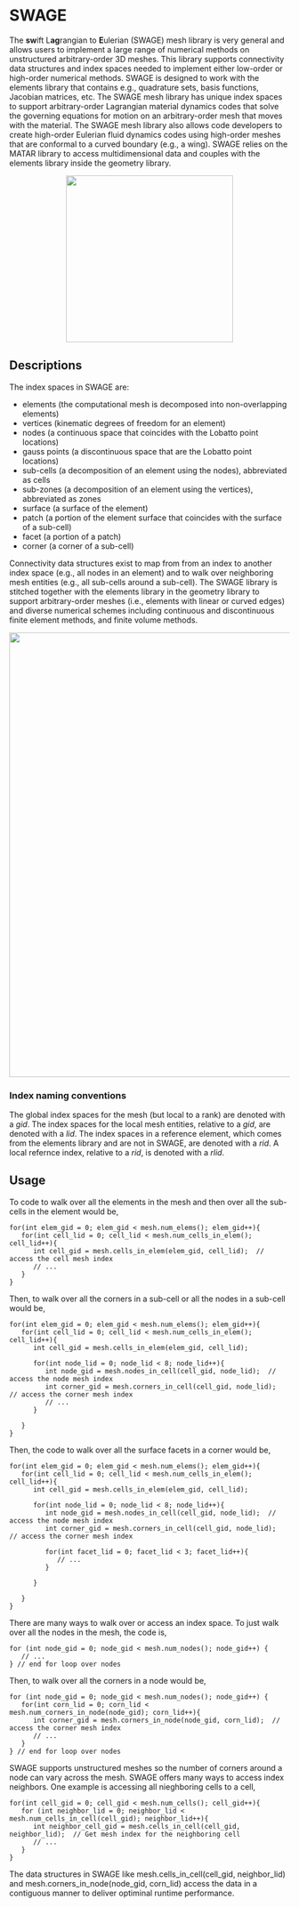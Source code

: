 # SWAGE
The **sw**ift L**ag**rangian to **E**ulerian (SWAGE) mesh library is very general and allows users to implement a large range of numerical methods on unstructured arbitrary-order 3D meshes.  This library supports connectivity data structures and index spaces needed to implement either low-order or high-order numerical methods.  SWAGE is designed to work with the elements library that contains e.g., quadrature sets, basis functions, Jacobian matrices, etc.  The SWAGE mesh library has unique index spaces to support arbitrary-order Lagrangian material dynamics codes that solve the governing equations for motion on an arbitrary-order mesh that moves with the material.  The SWAGE mesh library also allows code developers to create high-order Eulerian fluid dynamics codes using high-order meshes that are conformal to a curved boundary (e.g., a wing).  SWAGE relies on the MATAR library to access multidimensional data and couples with the elements library inside the geometry library.     

<p align="center"><img src="https://github.com/lanl/ELEMENTS/blob/master/swage/codeStructureSWAGE.png" width="300">

## Descriptions
The index spaces in SWAGE are:

* elements (the computational mesh is decomposed into non-overlapping elements)
* vertices (kinematic degrees of freedom for an element)
* nodes (a continuous space that coincides with the Lobatto point locations)
* gauss points (a discontinuous space that are the Lobatto point locations)
* sub-cells (a decomposition of an element using the nodes), abbreviated as cells
* sub-zones (a decomposition of an element using the vertices), abbreviated as zones
* surface (a surface of the element)
* patch (a portion of the element surface that coincides with the surface of a sub-cell)
* facet (a portion of a patch)
* corner (a corner of a sub-cell)

Connectivity data structures exist to map from from an index to another index space (e.g., all nodes in an element) and to walk over neighboring mesh entities (e.g., all sub-cells around a sub-cell).  The SWAGE library is stitched together with the elements library in the geometry library to support arbitrary-order meshes (i.e., elements with linear or curved edges) and diverse numerical schemes including continuous and discontinuous finite element methods, and finite volume methods.  

<p align="center"><img src="https://github.com/lanl/ELEMENTS/blob/master/swage/Data-structures-ELEMENTS.png" width="800">


### Index naming conventions
The global index spaces for the mesh (but local to a rank) are denoted with a _gid_.  The index spaces for the local mesh entities, relative to a _gid_, are denoted with a _lid_.  The index spaces in a reference element, which comes from the elements library and are not in SWAGE, are denoted with a _rid_.  A local refernce index, relative to a _rid_, is denoted with a _rlid_.

## Usage
To code to walk over all the elements in the mesh and then over all the sub-cells in the element would be, 
```
for(int elem_gid = 0; elem_gid < mesh.num_elems(); elem_gid++){
   for(int cell_lid = 0; cell_lid < mesh.num_cells_in_elem(); cell_lid++){ 
      int cell_gid = mesh.cells_in_elem(elem_gid, cell_lid);  // access the cell mesh index 
      // ...
   }
}
```

Then, to walk over all the corners in a sub-cell or all the nodes in a sub-cell would be, 

```
for(int elem_gid = 0; elem_gid < mesh.num_elems(); elem_gid++){
   for(int cell_lid = 0; cell_lid < mesh.num_cells_in_elem(); cell_lid++){
      int cell_gid = mesh.cells_in_elem(elem_gid, cell_lid);
      
      for(int node_lid = 0; node_lid < 8; node_lid++){
         int node_gid = mesh.nodes_in_cell(cell_gid, node_lid);  // access the node mesh index
         int corner_gid = mesh.corners_in_cell(cell_gid, node_lid);  // access the corner mesh index
         // ...
      }
      
   }   
}
```

Then, the code to walk over all the surface facets in a corner would be,

```
for(int elem_gid = 0; elem_gid < mesh.num_elems(); elem_gid++){
   for(int cell_lid = 0; cell_lid < mesh.num_cells_in_elem(); cell_lid++){
      int cell_gid = mesh.cells_in_elem(elem_gid, cell_lid);
      
      for(int node_lid = 0; node_lid < 8; node_lid++){
         int node_gid = mesh.nodes_in_cell(cell_gid, node_lid);  // access the node mesh index
         int corner_gid = mesh.corners_in_cell(cell_gid, node_lid);  // access the corner mesh index
         
         for(int facet_lid = 0; facet_lid < 3; facet_lid++){
            // ...
         }
         
      }
      
   }   
}
```

There are many ways to walk over or access an index space. To just walk over all the nodes in the mesh, the code is,

```
for (int node_gid = 0; node_gid < mesh.num_nodes(); node_gid++) {
   // ...
} // end for loop over nodes
```

Then, to walk over all the corners in a node would be,

```
for (int node_gid = 0; node_gid < mesh.num_nodes(); node_gid++) {
   for(int corn_lid = 0; corn_lid < mesh.num_corners_in_node(node_gid); corn_lid++){
      int corner_gid = mesh.corners_in_node(node_gid, corn_lid);  // access the corner mesh index
      // ...
   }   
} // end for loop over nodes
```

SWAGE supports unstructured meshes so the number of corners around a node can vary across the mesh.  SWAGE offers many ways to access index neighbors.  One example is accessing all nieghboring cells to a cell,

```
for(int cell_gid = 0; cell_gid < mesh.num_cells(); cell_gid++){
   for (int neighbor_lid = 0; neighbor_lid < mesh.num_cells_in_cell(cell_gid); neighbor_lid++){
      int neighbor_cell_gid = mesh.cells_in_cell(cell_gid, neighbor_lid);  // Get mesh index for the neighboring cell
      // ...
   }
}   
```

The data structures in SWAGE like mesh.cells_in_cell(cell_gid, neighbor_lid) and mesh.corners_in_node(node_gid, corn_lid) access the data in a contiguous manner to deliver optiminal runtime performance.  

 


